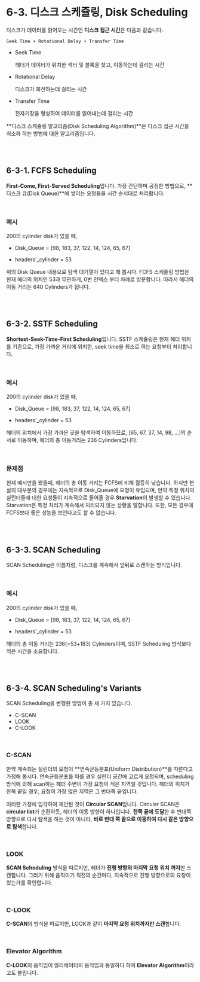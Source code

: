 # 6-3. 디스크 스케쥴링, Disk Scheduling

디스크가 데이터를 읽어오는 시간인 **디스크 접근 시간**은 다음과 같습니다.

`Seek Time + Rotational Delay + Transfer Time`

- Seek Time

  헤더가 데이터가 위치한 섹터 및 블록을 찾고, 이동하는데 걸리는 시간

- Rotational Delay

  디스크가 회전하는데 걸리는 시간

- Transfer Time

  전자기장을 형성하여 데이터를 읽어내는데 걸리는 시간

**디스크 스케쥴링 알고리즘(Disk Scheduling Algorithm)**은 디스크 접근 시간을 최소화 하는 방법에 대한 알고리즘입니다.

<br>

<br>

## 6-3-1. FCFS Scheduling

**First-Come, First-Served Scheduling**입니다. 가장 간단하며 공정한 방법으로, **디스크 큐(Disk Queue)**에 쌓이는 요청들을 시간 순서대로 처리합니다.

<br>

### 예시

200의 cylinder disk가 있을 때,

- Disk_Queue = [98, 183, 37, 122, 14, 124, 65, 67]

- headers'_cylinder = 53

위의 Disk Queue 내용으로 탐색 대기열이 있다고 해 봅시다. FCFS 스케쥴링 방법은 현재 헤더의 위치인 53과 무관하게, 0번 인덱스 부터 차례로 방문합니다. 따라서 헤더의 이동 거리는 640 Cylinders가 됩니다.

<br>

<br>

## 6-3-2. SSTF Scheduling

**Shortest-Seek-Time-First Scheduling**입니다. SSTF 스케쥴링은 현재 헤더 위치를 기준으로, 가장 가까운 거리에 위치한, seek time을 최소로 하는 요청부터 처리합니다.

<br>

### 예시

200의 cylinder disk가 있을 때,

- Disk_Queue = [98, 183, 37, 122, 14, 124, 65, 67]

- headers'_cylinder = 53

헤더의 위치에서 가장 가까운 곳을 탐색하여 이동하므로, [65, 67, 37, 14, 98, ...]의 순서로 이동하며, 헤더의 총 이동거리는 236 Cylinders입니다.

<br>

### 문제점

현재 예시만을 봤을때, 헤더의 총 이동 거리는 FCFS에 비해 월등히 낮습니다. 하지만 현실의 대부분의 경우에는 지속적으로 Disk_Queue에 요청이 유입되며, 만약 특정 위치의 실린더들에 대한 요청들이 지속적으로 들어올 경우 **Starvation**이 발생할 수 있습니다. Starvation은 특정 처리가 계속해서 처리되지 않는 상황을 말합니다. 또한, 모든 경우에 FCFS보다 좋은 성능을 보인다고도 할 수 없습니다.

<br>

<br>

## 6-3-3. SCAN Scheduling

SCAN Scheduling은 이름처럼, 디스크를 계속해서 앞뒤로 스캔하는 방식입니다.

<br>

### 예시

200의 cylinder disk가 있을 때,

- Disk_Queue = [98, 183, 37, 122, 14, 124, 65, 67]

- headers'_cylinder = 53

헤더의 총 이동 거리는  236(=53+183) Cylinders이며, SSTF Scheduling 방식보다 적은 시간을 소요합니다.

<br>

<br>

## 6-3-4. SCAN Scheduling's Variants

SCAN Scheduling을 변형한 방법이 총 세 가지 있습니다.

- C-SCAN
- LOOK
- C-LOOK

<br>

### C-SCAN

만약 계속되는 실린더의 요청이 **연속균등분포(Uniform Distribution)**를 따른다고 가정해 봅시다. 연속균등분포를 따를 경우 실린더 공간에 고르게 요청되며, scheduling 방식에 의해 scan하는 헤더 주변이 가장 요청이 적은 지역일 것입니다. 헤더의 위치가 한쪽 끝일 경우, 요청이 가장 많은 지역은 그 반대쪽 끝입니다. 

이러한 가정에 입각하여 제안된 것이 **Circular SCAN**입니다. Circular SCAN은 **circular list**가 순환하듯, 헤더의 이동 방향이 하나입니다. **한쪽 끝에 도달**한 후 반대쪽 방향으로 다시 탐색을 하는 것이 아니라, **바로 반대 쪽 끝으로 이동하여 다시 같은 방향으로 탐색**합니다.

<br>

### LOOK

**SCAN Scheduling** 방식을 따르지만, 헤더가 **진행 방향의 마지막 요청 위치 까지**만 스캔합니다. 그러기 위해 움직이기 직전의 순간마다, 지속적으로 진행 방향으로의 요청이 있는가를 확인합니다.

<br>

### C-LOOK

**C-SCAN**의 방식을 따르지만, LOOK과 같이 **마지막 요청 위치까지만 스캔**합니다.

<br>

### Elevator Algorithm

**C-LOOK**의 움직임이 엘리베이터의 움직임과 동일하다 하여 **Elevator Algorithm**이라고도 불립니다.

